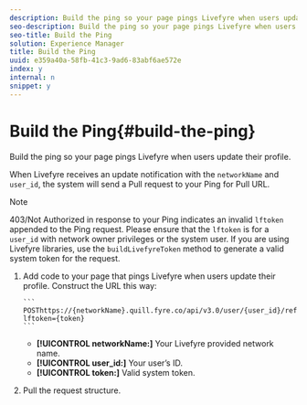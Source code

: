 ```yaml
---
description: Build the ping so your page pings Livefyre when users update their profile.
seo-description: Build the ping so your page pings Livefyre when users update their profile.
seo-title: Build the Ping
solution: Experience Manager
title: Build the Ping
uuid: e359a40a-58fb-41c3-9ad6-83abf6ae572e
index: y
internal: n
snippet: y
---
```


# Build the Ping{#build-the-ping}

Build the ping so your page pings Livefyre when users update their profile.

When Livefyre receives an update notification with the `networkName` and `user_id`, the system will send a Pull request to your Ping for Pull URL.

>[!NOTE]
>
>403/Not Authorized in response to your Ping indicates an invalid `lftoken` appended to the Ping request. Please ensure that the `lftoken` is for a `user_id` with network owner privileges or the system user. If you are using Livefyre libraries, use the `buildLivefyreToken` method to generate a valid system token for the request.

1. Add code to your page that pings Livefyre when users update their profile. Construct the URL this way:

       ```    
       POSThttps://{networkName}.quill.fyre.co/api/v3.0/user/{user_id}/refresh?lftoken={token}
       ```

    * **[!UICONTROL networkName:]** Your Livefyre provided network name.
    * **[!UICONTROL user_id:]** Your user’s ID.
    * **[!UICONTROL token:]** Valid system token.

1. Pull the request structure.
